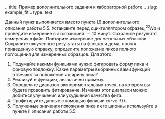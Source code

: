 .. title: Пример дополнительного задания к лабораторной работе
.. slug: example_fit
.. type: text

Данный пункт выполняется вместо пункта I.6 дополнительного описания работы 5.5. Установите  перед сцинтиллятором образец $^{22}Na$ и проведите измерение с экспозицией $\sim 10$ минут. Сохраните результат измерения в файл. Повторите измерение для остальных образцов. Сохраните полученные результаты на флешку и дома, прочтя приведенную справку, определите положение пиков полного поглощения для измеренных образцов. Для этого:

1. Подумайте какими функциями нужно фитировать форму пика и фоновую подложку. Какие параметры выбранных вами функций отвечают за положение и ширину пика?
2. Реализуйте функцию, аналогично примеру.
3. Определите диапазон экспериментальных точек, на котором вы будете проводить фитирование. Изменяя этот диапазон можно добиться улучшения или ухудшения качества фита.
4. Профитируйте данные с помощью функции `curve_fit`.
5. Полученные значения положения пика и его ширины используйте в пункте II описания работы 5.5.
